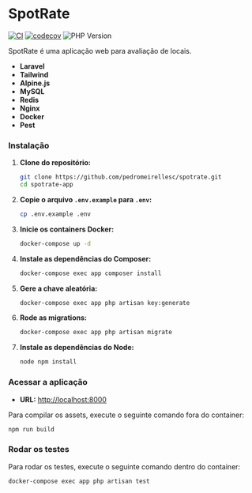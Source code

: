# SpotRate

[![CI](https://github.com/pedromeirellesc/spotrate/actions/workflows/ci.yaml/badge.svg)](https://github.com/pedromeirellesc/spotrate/actions/workflows/ci.yaml) [![codecov](https://codecov.io/gh/pedromeirellesc/spotrate/graph/badge.svg)](https://codecov.io/gh/pedromeirellesc/spotrate) ![PHP Version](https://img.shields.io/badge/PHP-8.3-blue)

SpotRate é uma aplicação web para avaliação de locais.

- **Laravel**
- **Tailwind**
- **Alpine.js**
- **MySQL**
- **Redis**
- **Nginx**
- **Docker**
- **Pest**

### Instalação

1.  **Clone do repositório:**
    ```bash
    git clone https://github.com/pedromeirellesc/spotrate.git
    cd spotrate-app
    ```

2.  **Copie o arquivo `.env.example` para `.env`:**
    ```bash
    cp .env.example .env
    ```

3.  **Inicie os containers Docker:**
    ```bash
    docker-compose up -d
    ```

4.  **Instale as dependências do Composer:**
    ```bash
    docker-compose exec app composer install
    ```

5.  **Gere a chave aleatória:**
    ```bash
    docker-compose exec app php artisan key:generate
    ```

6.  **Rode as migrations:**
    ```bash
    docker-compose exec app php artisan migrate
    ```

7.  **Instale as dependências do Node:**
    ```bash
    node npm install
    ```

### Acessar a aplicação

-   **URL:** [http://localhost:8000](http://localhost:8000)

Para compilar os assets, execute o seguinte comando fora do container:
```bash
npm run build
```

### Rodar os testes

Para rodar os testes, execute o seguinte comando dentro do container:
```bash
docker-compose exec app php artisan test
